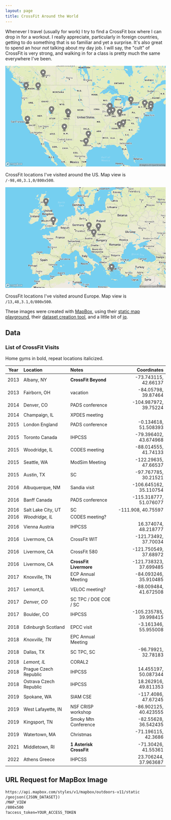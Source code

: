 ```yaml
---
layout: page
title: CrossFit Around the World
---
```


Whenever I travel (usually for work) I try to find a CrossFit box where I can drop in for a workout.
I really appreciate, particularly in foreign countries, getting to do something that is so familiar and yet a surprise.
It's also great to spend an hour *not* talking about my day job.
I will say, the "cult" of CrossFit is very strong, and walking in for a class is pretty much the same everywhere I've been.

![Elsa's CrossFit in the USA](/images/cf-in-usa.png "Elsa's CrossFit visits in the USA")
<div class="org-center">
CrossFit locations I've visited around the US. Map view is <code>/-98,40,3.1,0/800x500</code>.
</div>

![Elsa's CrossFit visits in Europe](/images/cf-in-europe.png "Elsa's CrossFit visits in Europe")
<div class="org-center">
CrossFit locations I've visited around Europe. Map view is <code>/13,48,3.1,0/800x500</code>.
</div>

These images were created with [MapBox](https://www.mapbox.com),
using their [static map playground](https://docs.mapbox.com/playground/static/),
their [dataset creation tool](https://studio.mapbox.com/datasets/),
and a little bit of [jq](https://jqplay.org).

## Data

### List of CrossFit Visits

Home gyms in bold, repeat locations italicized.

| Year | Location               | Notes                   | Coordinates            |
|:----:|:-----------------------|:------------------------|-----------------------:|
| 2013 | Albany, NY             | **CrossFit Beyond**     | -73.743115, 42.66137   |
| 2013 | Fairborn, OH           | vacation                | -84.05798, 39.87464    |
| 2014 | Denver, CO             | PADS conference         | -104.987972, 39.75224  |
| 2014 | Champaign, IL          | XPDES meeting           |                        |
| 2015 | London England         | PADS conference         | -0.134618, 51.508393   |
| 2015 | Toronto Canada         | IHPCSS                  | -79.396402, 43.674968  |
| 2015 | Woodridge, IL          | CODES meeting           | -88.014555, 41.74133   |
| 2015 | Seattle, WA            | ModSim Meeting          | -122.29635, 47.66537   |
| 2015 | Austin, TX             | SC                      | -97.767785, 30.21521   |
| 2016 | Albuquerque, NM        | Sandia visit            | -106.645162, 35.110754 |
| 2016 | Banff Canada           | PADS conference         | -115.318777, 51.076077 |
| 2016 | Salt Lake City, UT     | SC                      | -111.908, 40.75597     |
| 2016 | *Woodridge, IL*        | CODES meeting?          |                        |
| 2016 | Vienna Austria         | IHPCSS                  | 16.374074, 48.218777   |
| 2016 | Livermore, CA          | CrossFit WIT            | -121.73492, 37.70034   |
| 2016 | Livermore, CA          | CrossFit 580            | -121.750549, 37.68972  |
| 2016 | Livermore, CA          | **CrossFit Livermore**  | -121.738323, 37.699485 |
| 2017 | Knoxville, TN          | ECP Annual Meeting      | -84.093246, 35.910485  |
| 2017 | Lemont,IL              | VELOC meeting?          | -88.009484, 41.672508  |
| 2017 | *Denver, CO*           | SC TPC / DOE COE / SC   |                        |
| 2017 | Boulder, CO            | IHPCSS                  | -105.235785, 39.998415 |
| 2018 | Edinburgh Scotland     | EPCC visit              | -3.161346, 55.955008   |
| 2018 | *Knoxville, TN*        | EPC Annual Meeting      |                        |
| 2018 | Dallas, TX             | SC TPC, SC              | -96.79921, 32.78183    |
| 2018 | *Lemont, IL*           | CORAL2                  |                        |
| 2018 | Prague Czech Republic  | IHPCSS                  | 14.455197, 50.087344   |
| 2018 | Ostrava Czech Republic | IHPCSS                  | 18.262916, 49.811353   |
| 2019 | Spokane, WA            | SIAM CSE                | -117.4086, 47.67245    |
| 2019 | West Lafayette, IN     | NSF CRISP workshop      | -86.902125, 40.423555  |
| 2019 | Kingsport, TN          | Smoky Mtn Conference    | -82.55628, 36.542435   |
| 2019 | Watertown, MA          | Christmas               | -71.196115, 42.3686    |
| 2021 | Middletown, RI         | **1 Asterisk CrossFit** | -71.30426, 41.55361    |
| 2022 | Athens Greece          | IHPCSS                  | 23.706244, 37.963687   |

## URL Request for MapBox Image

```
https://api.mapbox.com/styles/v1/mapbox/outdoors-v11/static
/geojson({JSON_DATASET})
/MAP_VIEW
/800x500
?access_token=YOUR_ACCESS_TOKEN
```
